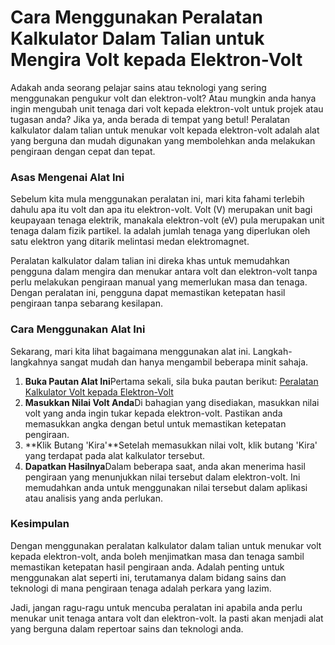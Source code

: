 Cara Menggunakan Peralatan Kalkulator Dalam Talian untuk Mengira Volt kepada Elektron-Volt
==========================================================================================

Adakah anda seorang pelajar sains atau teknologi yang sering menggunakan pengukur volt dan elektron-volt? Atau mungkin anda hanya ingin mengubah unit tenaga dari volt kepada elektron-volt untuk projek atau tugasan anda? Jika ya, anda berada di tempat yang betul! Peralatan kalkulator dalam talian untuk menukar volt kepada elektron-volt adalah alat yang berguna dan mudah digunakan yang membolehkan anda melakukan pengiraan dengan cepat dan tepat.

### Asas Mengenai Alat Ini

Sebelum kita mula menggunakan peralatan ini, mari kita fahami terlebih dahulu apa itu volt dan apa itu elektron-volt. Volt (V) merupakan unit bagi keupayaan tenaga elektrik, manakala elektron-volt (eV) pula merupakan unit tenaga dalam fizik partikel. Ia adalah jumlah tenaga yang diperlukan oleh satu elektron yang ditarik melintasi medan elektromagnet.

Peralatan kalkulator dalam talian ini direka khas untuk memudahkan pengguna dalam mengira dan menukar antara volt dan elektron-volt tanpa perlu melakukan pengiraan manual yang memerlukan masa dan tenaga. Dengan peralatan ini, pengguna dapat memastikan ketepatan hasil pengiraan tanpa sebarang kesilapan.

### Cara Menggunakan Alat Ini

Sekarang, mari kita lihat bagaimana menggunakan alat ini. Langkah-langkahnya sangat mudah dan hanya mengambil beberapa minit sahaja.

1. **Buka Pautan Alat Ini**Pertama sekali, sila buka pautan berikut: [Peralatan Kalkulator Volt kepada Elektron-Volt](https://www.onlinecalculatorsfree.com/ms/tools/volt-to-electron-volt-calculator.html)
2. **Masukkan Nilai Volt Anda**Di bahagian yang disediakan, masukkan nilai volt yang anda ingin tukar kepada elektron-volt. Pastikan anda memasukkan angka dengan betul untuk memastikan ketepatan pengiraan.
3. **Klik Butang 'Kira'**Setelah memasukkan nilai volt, klik butang 'Kira' yang terdapat pada alat kalkulator tersebut.
4. **Dapatkan Hasilnya**Dalam beberapa saat, anda akan menerima hasil pengiraan yang menunjukkan nilai tersebut dalam elektron-volt. Ini memudahkan anda untuk menggunakan nilai tersebut dalam aplikasi atau analisis yang anda perlukan.

### Kesimpulan

Dengan menggunakan peralatan kalkulator dalam talian untuk menukar volt kepada elektron-volt, anda boleh menjimatkan masa dan tenaga sambil memastikan ketepatan hasil pengiraan anda. Adalah penting untuk menggunakan alat seperti ini, terutamanya dalam bidang sains dan teknologi di mana pengiraan tenaga adalah perkara yang lazim.

Jadi, jangan ragu-ragu untuk mencuba peralatan ini apabila anda perlu menukar unit tenaga antara volt dan elektron-volt. Ia pasti akan menjadi alat yang berguna dalam repertoar sains dan teknologi anda.